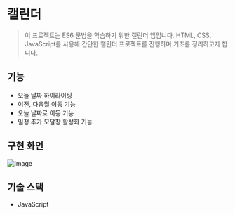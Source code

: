 # 캘린더

> 이 프로젝트는 ES6 문법을 학습하기 위한 캘린더 앱입니다.
HTML, CSS, JavaScript를 사용해 간단한 캘린더 프로젝트를 진행하며 기초를 정리하고자 합니다.

## 기능
- 오늘 날짜 하이라이팅
- 이전, 다음월 이동 기능
- 오늘 날짜로 이동 기능
- 일정 추가 모달창 활성화 기능

## 구현 화면
![Image](https://github.com/user-attachments/assets/bbd3f501-6256-47df-92f0-d2bb32703564)

## 기술 스택
- JavaScript
